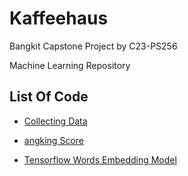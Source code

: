 # Kaffeehaus

Bangkit Capstone Project by C23-PS256

Machine Learning Repository

## List Of Code

  - [Collecting Data](https://github.com/Bangkit-Capstone-C23-PS256/Kaffeehaus_Machine_Learning/tree/main/Collecting%20Data) 
  
  - [angking Score](https://github.com/Bangkit-Capstone-C23-PS256/Kaffeehaus_Machine_Learning/tree/main/Rangking%20Score) 
  
  - [Tensorflow Words Embedding Model](https://github.com/Bangkit-Capstone-C23-PS256/Kaffeehaus_Machine_Learning/tree/main/Tensorflow%20%20Words%20Embedding%20Model)


